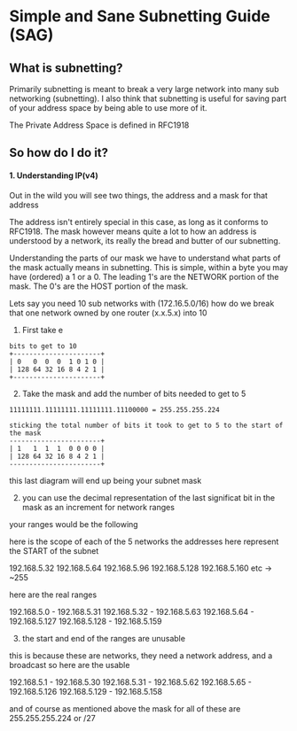 # Simple and Sane Subnetting Guide (SAG)

## What is subnetting?

Primarily subnetting is meant to break a very large network into many sub networking (subnetting). I also think that subnetting is useful for saving part of your address space by being able to use more of it.

The Private Address Space is defined in RFC1918 

## So how do I do it?
#### 1. Understanding IP(v4)

Out in the wild you will see two things, the address and a mask for that address

The address isn't entirely special in this case, as long as it conforms to RFC1918. The mask however means quite a lot to how an address is understood by a network, its really the bread and butter of our subnetting.

Understanding the parts of our mask we have to understand what parts of the mask actually means in subnetting. This is simple, within a byte you may have (ordered) a 1 or a 0. The leading 1's are the NETWORK portion of the mask. The 0's are the HOST portion of the mask.

Lets say you need 10 sub networks with (172.16.5.0/16)
how do we break that one network owned by one router (x.x.5.x) into 10

1. First take e

```
bits to get to 10
+----------------------+
| 0   0  0  0  1 0 1 0 |
| 128 64 32 16 8 4 2 1 |
+----------------------+
```

2. Take the mask and add the number of bits needed to get to 5 

```
11111111.11111111.11111111.11100000 = 255.255.255.224
```

```
sticking the total number of bits it took to get to 5 to the start of the mask
-----------------------+
| 1   1  1  1  0 0 0 0 |
| 128 64 32 16 8 4 2 1 |
-----------------------+
```

this last diagram will end up being your subnet mask

2. you can use the decimal representation of the last significat bit in the mask as an increment for network ranges 

your ranges would be the following

here is the scope of each of the 5 networks
the addresses here represent the START of the subnet

192.168.5.32
192.168.5.64
192.168.5.96
192.168.5.128
192.168.5.160
etc -> ~255

here are the real ranges

192.168.5.0   - 192.168.5.31
192.168.5.32  - 192.168.5.63
192.168.5.64  - 192.168.5.127
192.168.5.128 - 192.168.5.159

3. the start and end of the ranges are unusable

this is because these are networks, they need a network address, and a broadcast
so here are the usable

192.168.5.1   - 192.168.5.30
192.168.5.31  - 192.168.5.62
192.168.5.65  - 192.168.5.126
192.168.5.129 - 192.168.5.158

and of course as mentioned above the mask for all of these are 255.255.255.224
or /27
